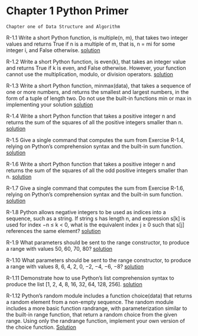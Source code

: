 # Chapter 1 Python Primer
`Chapter one of Data Structure and Algorithm`

R-1.1 Write a short Python function, is multiple(n, m), that takes two integer
values and returns True if n is a multiple of m, that is, n = mi for some
integer i, and False otherwise.
[solution](r-1-1-multiple.py)

R-1.2 Write a short Python function, is even(k), that takes an integer value and
returns True if k is even, and False otherwise. However, your function
cannot use the multiplication, modulo, or division operators.
[solution](r-1-2-even.py)

R-1.3 Write a short Python function, minmax(data), that takes a sequence of
one or more numbers, and returns the smallest and largest numbers, in the
form of a tuple of length two. Do not use the built-in functions min or
max in implementing your solution
[solution](r-1-3-minmax.py)

R-1.4 Write a short Python function that takes a positive integer n and returns
the sum of the squares of all the positive integers smaller than n.
[solution](r-1-4-sum_of_squares.py)

R-1.5 Give a single command that computes the sum from Exercise R-1.4, relying on Python’s comprehension syntax and the built-in sum function.
[solution](r-1-5-sqaure_sum_funct.py)

R-1.6 Write a short Python function that takes a positive integer n and returns
the sum of the squares of all the odd positive integers smaller than n.
[solution](r-1-6-sum_square_odd.py)

R-1.7 Give a single command that computes the sum from Exercise R-1.6, relying on Python’s comprehension syntax and the built-in sum function.
[solution](r-1-7-compreh_sum_square_odd.py)

R-1.8 Python allows negative integers to be used as indices into a sequence,
such as a string. If string s has length n, and expression s[k] is used for index −n ≤ k < 0, what is the equivalent index j ≥ 0 such that s[j] references
the same element?
[solution](r-1-8-indices.md)

R-1.9 What parameters should be sent to the range constructor, to produce a
range with values 50, 60, 70, 80?
[solution](r-1-9-range_constructor.md)

R-1.10 What parameters should be sent to the range constructor, to produce a
range with values 8, 6, 4, 2, 0, −2, −4, −6, −8?
[solution](r-1-10-range_construtor_2.md)

R-1.11 Demonstrate how to use Python’s list comprehension syntax to produce
the list [1, 2, 4, 8, 16, 32, 64, 128, 256].
[solution](r-1-11-list_compr.py)

R-1.12 Python’s random module includes a function choice(data) that returns a
random element from a non-empty sequence. The random module includes a more basic function randrange, with parameterization similar to
the built-in range function, that return a random choice from the given
range. Using only the randrange function, implement your own version
of the choice function.
[Solution](r-1-12-my_choice.py)

